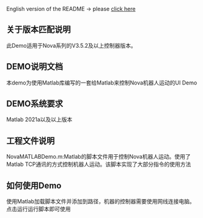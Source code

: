 English version of the README -> please [click here](./README-EN.md)

## 关于版本匹配说明
此Demo适用于Nova系列的V3.5.2及以上控制器版本。

## DEMO说明文档

本demo为使用Matlab库编写的一套给Matlab来控制Nova机器人运动的UI Demo

## DEMO系统要求

Matlab 2021a以及以上版本

## 工程文件说明

NovaMATLABDemo.m:Matlab的脚本文件用于控制Nova机器人运动。使用了Matlab TCP通讯的方式控制机器人运动。该脚本实现了大部分指令的使用方法

## 如何使用Demo

使用Matlab加载脚本文件并添加到路径，机器的控制器需要使用网线连接电脑。点击运行运行脚本即可使用

